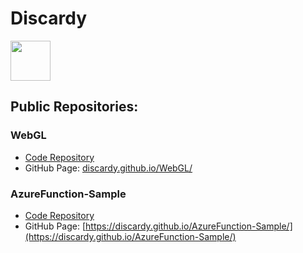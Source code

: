 # Discardy
<img src="https://avatars.githubusercontent.com/u/89898421?s=96&v=4" width="64" height="64"/>

## Public Repositories:

### WebGL
  - [Code Repository](https://github.com/Discardy/WebGL)
  - GitHub Page: [discardy.github.io/WebGL/](https://discardy.github.io/WebGL/)

### AzureFunction-Sample
  - [Code Repository](https://github.com/Discardy/AzureFunction-Sample)
  - GitHub Page: [https://discardy.github.io/AzureFunction-Sample/](https://discardy.github.io/AzureFunction-Sample/)
